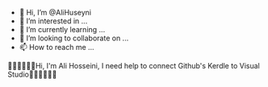 - 👋 Hi, I’m @AliHuseyni
- 👀 I’m interested in ...
- 🌱 I’m currently learning ...
- 💞️ I’m looking to collaborate on ...
- 📫 How to reach me ...

<!---
AliHuseyni/AliHuseyni is a ✨ special ✨ repository because its `README.md` (this file) appears on your GitHub profile.
You can click the Preview link to take a look at your changes.
--->
🙏🏻🙏🏻🙏🏻Hi, I'm Ali Hosseini, I need help to connect Github's Kerdle to Visual Studio🙏🏻🙏🏻🙏🏻

